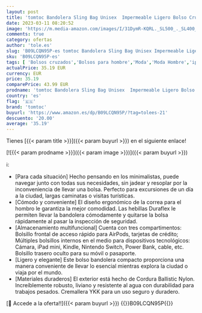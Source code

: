 ```yaml
---
layout: post
title: 'tomtoc Bandolera Sling Bag Unisex  Impermeable Ligero Bolso Cruzado y Pecho Moderno para Ciclismo  Caminar  Viajes  Gym  Vacaciones  Transporte Diaria  Compatible con iPad Mini  Consola Switch'
date: 2023-03-11 08:20:52
image: 'https://m.media-amazon.com/images/I/31DymR-KQRL._SL500_._SL400_.jpg'
comments: true
category: ofertas
author: 'tole.es'
slug: 'B09LCQN95P-es tomtoc Bandolera Sling Bag Unisex Impermeable Ligero Bolso...'
sku: 'B09LCQN95P-es'
tags: [ 'Bolsos cruzados','Bolsos para hombre','Moda','Moda Hombre','ipad','tomtoc','🇪🇸', ]
actualPrice: 35.19 EUR
currency: EUR
price: 35.19
comparePrice: 43.99 EUR
prodname: 'tomtoc Bandolera Sling Bag Unisex  Impermeable Ligero Bolso Cruzado y Pecho Moderno para Ciclismo  Caminar  Viajes  Gym  Vacaciones  Transporte Diaria  Compatible con iPad Mini  Consola Switch'
country: 'es'
flag: '🇪🇸'
brand: 'tomtoc'
buyurl: 'https://www.amazon.es/dp/B09LCQN95P/?tag=tolees-21'
descuento: '20.00'
average: '35.19'
---
```


Tienes [{{< param title >}}]({{< param buyurl >}}) en el siguiente enlace!

[![{{< param prodname >}}]({{< param image >}})]({{< param buyurl >}})

ℹ️:

- [Para cada situación] Hecho pensando en los minimalistas, puede navegar junto con todas sus necesidades, sin jadear y resoplar por la inconveniencia de llevar una bolsa. Perfecto para excursiones de un día a la ciudad, largas caminatas o visitas turísticas.
- [Cómodo y conveniente] El diseño ergonómico de la correa para el hombro le garantiza la mejor comodidad. Las hebillas Duraflex le permiten llevar la bandolera cómodamente y quitarse la bolsa rápidamente al pasar la inspección de seguridad.
- [Almacenamiento multifuncional] Cuenta con tres compartimentos: Bolsillo frontal de acceso rápido para AirPods, tarjetas de crédito; Múltiples bolsillos internos en el medio para dispositivos tecnológicos: Cámara, iPad mini, Kindle, Nintendo Switch, Power Bank, cable, etc. Bolsillo trasero oculto para su móvil o pasaporte.
- [Ligero y elegante] Este bolso bandolera compacto proporciona una manera conveniente de llevar lo esencial mientras explora la ciudad o viaja por el mundo.
- [Materiales duraderos] El exterior está hecho de Cordura Ballistic Nylon. Increíblemente robusto, liviano y resistente al agua con durabilidad para trabajos pesados. Cremallera YKK para un uso seguro y duradero.

[🛒 Accede a la oferta!!]({{< param buyurl >}})
{{<world>}}B09LCQN95P{{</world>}}
